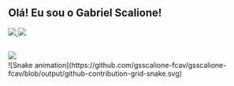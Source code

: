 ## Olá! Eu sou o Gabriel Scalione!
 <div>
   <a href="https://github.com/gsscalione-fcav">
   <img height="150em" src="https://github-readme-stats.vercel.app/api?username=gsscalione-fcav&show_icons=true&theme=tokyonight&include_all_commits=true&count_private=true"/>
  
   <img height="130em" src="https://github-readme-stats.vercel.app/api/top-langs/?username=gsscalione-fcav&layout=compact&langs_count=7&theme=tokyonight"/>
  
</div>
  
##
  
<div> 
  <a href = "mailto:gabriel.scalione@vanzolini.com.br"><img src="https://img.shields.io/badge/Gmail-D14836?style=for-the-badge&logo=gmail&logoColor=white" target="_blank"></a>
</div>
 <div> 
  ![Snake animation](https://github.com/gsscalione-fcav/gsscalione-fcav/blob/output/github-contribution-grid-snake.svg)
</div>


<!--
**gsscalione-fcav/gsscalione-fcav** is a ✨ _special_ ✨ repository because its `README.md` (this file) appears on your GitHub profile.

Here are some ideas to get you started:

- 🔭 I’m currently working on ...
- 🌱 I’m currently learning ...
- 👯 I’m looking to collaborate on ...
- 🤔 I’m looking for help with ...
- 💬 Ask me about ...
- 📫 How to reach me: ...
- 😄 Pronouns: ...
- ⚡ Fun fact: ...
-->
